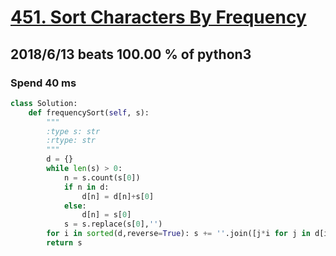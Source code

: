 # [451. Sort Characters By Frequency](https://leetcode.com/problems/sort-characters-by-frequency/description/)

## 2018/6/13 beats 100.00 % of python3
### Spend 40 ms
```python
class Solution:
    def frequencySort(self, s):
        """
        :type s: str
        :rtype: str
        """
        d = {}
        while len(s) > 0:
            n = s.count(s[0])
            if n in d:
                d[n] = d[n]+s[0]
            else:
                d[n] = s[0]
            s = s.replace(s[0],'')
        for i in sorted(d,reverse=True): s += ''.join([j*i for j in d[i]])
        return s
```
